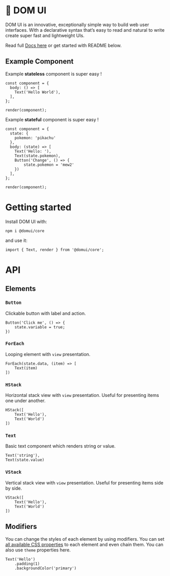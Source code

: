 # 🧬 DOM UI

DOM UI is an innovative, exceptionally simple way to build web user interfaces. With a declarative syntax that’s easy to read and natural to write create super fast and lightweight UIs.

Read full [Docs here](https://github.com/domui/core) or get started with README below.

## Example Component

Example **stateless** component is super easy !

```
const component = {
  body: () => [
    Text('Hello World'),
  ],
};

render(component);
```

Example **stateful** component is super easy !

```
const component = {
  state: {
    pokemon: 'pikachu'
  },
  body: (state) => [
    Text('Hello: '),
    Text(state.pokemon),
    Button('Change', () => {
        state.pokemon = 'mew2'
    })
  ],
};

render(component);
```

# Getting started

Install DOM UI with:

```
npm i @domui/core
```

and use it:

```
import { Text, render } from '@domui/core';
```

# API

## Elements

### `Button`

Clickable button with label and action.

```
Button('Click me', () => {
    state.variable = true;
})
```

### `ForEach`

Looping element with `view` presentation.

```
ForEach(state.data, (item) => [
    Text(item)
])
```

### `HStack`

Horizontal stack view with `view` presentation. Useful for presenting items one under another.

```
HStack([
    Text('Hello'),
    Text('World')
])
```

### `Text`

Basic text component which renders string or value.

```
Text('string'),
Text(state.value)
```

### `VStack`

Vertical stack view with `view` presentation. Useful for presenting items side by side.

```
VStack([
    Text('Hello'),
    Text('World')
])
```

## Modifiers

You can change the styles of each element by using modifiers. You can set [all available CSS properties](https://www.w3schools.com/cssref/) to each element and even chain them. You can also use `theme` properties here.

```
Text('Hello')
    .padding(1)
    .backgroundColor('primary')
```
